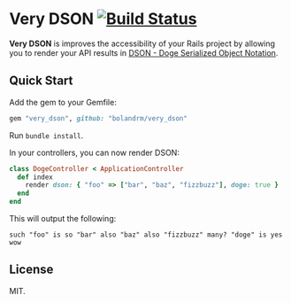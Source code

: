 # Very DSON [![Build Status](https://travis-ci.org/bolandrm/very_dson.svg?branch=master)](https://travis-ci.org/bolandrm/very_dson)

**Very DSON** is improves the accessibility of your Rails project by allowing you to render your API results in [DSON - Doge Serialized Object Notation](http://dogeon.org/).


## Quick Start

Add the gem to your Gemfile:

```ruby
gem "very_dson", github: "bolandrm/very_dson"
```

Run `bundle install`.

In your controllers, you can now render DSON:

```ruby
class DogeController < ApplicationController
  def index
    render dson: { "foo" => ["bar", "baz", "fizzbuzz"], doge: true }
  end
end
```

This will output the following:

```
such "foo" is so "bar" also "baz" also "fizzbuzz" many? "doge" is yes wow
```


## License

MIT.
